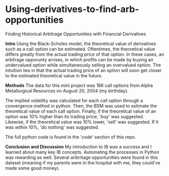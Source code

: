 # Using-derivatives-to-find-arb-opportunities
Finding Historical Arbitrage Opportunities with Financial Derivatives


**Intro**
Using the Black-Scholes model, the theoretical value of derivatives such as a call option can be estimated. Oftentimes, the theoretical value differs greatly from the actual trading price of that option. In these cases, an arbitrage opporunty arrises, in which profits can be made by buying an undervalued option while simultaneously selling an overvalued option. The intuition lies in that the actual trading price of an option will soon get closer to the estimated theoretical value in the future.


**Methods**
The data for this mini project was 186 call options from Alpha Metallurgical Resources on August 20, 2004 (my birthday). 

The implied volatility was calculated for each call option through a convergence method in python. Then, the BSM was used to estimate the theoretical value of each call option. Finally, if the theoretical value of an option was 10% higher than its trading price, 'buy' was suggested. Likewise, if the theoretical value was 10% lower, 'sell' was suggested. If it was within 10%, 'do nothing' was suggested.

The full python code is found in the 'code' section of this repo.

**Conclusion and Discussion**
My introduction to IB was a success and I learned about many key IB concepts. Automating the processes in Python was rewarding as well. Several aribritage opportunities were found in this dataset (meaning if my parents were in the hospital with me, they could've made some good money).
